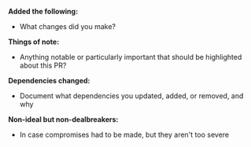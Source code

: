 **Added the following:**
- What changes did you make?

**Things of note:**
- Anything notable or particularly important that should be highlighted about this PR?

**Dependencies changed:**
- Document what dependencies you updated, added, or removed, and why

**Non-ideal but non-dealbreakers:**
- In case compromises had to be made, but they aren't too severe
